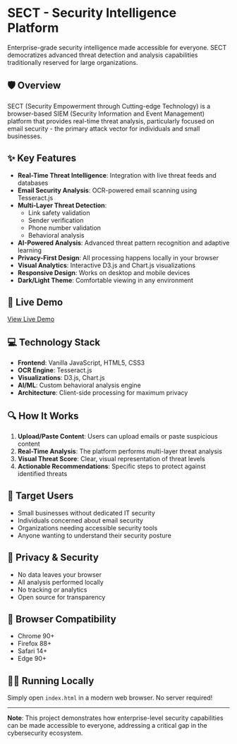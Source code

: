 # SECT - Security Intelligence Platform

Enterprise-grade security intelligence made accessible for everyone. SECT democratizes advanced threat detection and analysis capabilities traditionally reserved for large organizations.

## 🛡️ Overview

SECT (Security Empowerment through Cutting-edge Technology) is a browser-based SIEM (Security Information and Event Management) platform that provides real-time threat analysis, particularly focused on email security - the primary attack vector for individuals and small businesses.

## ✨ Key Features

- **Real-Time Threat Intelligence**: Integration with live threat feeds and databases
- **Email Security Analysis**: OCR-powered email scanning using Tesseract.js
- **Multi-Layer Threat Detection**:
  - Link safety validation
  - Sender verification
  - Phone number validation
  - Behavioral analysis
- **AI-Powered Analysis**: Advanced threat pattern recognition and adaptive learning
- **Privacy-First Design**: All processing happens locally in your browser
- **Visual Analytics**: Interactive D3.js and Chart.js visualizations
- **Responsive Design**: Works on desktop and mobile devices
- **Dark/Light Theme**: Comfortable viewing in any environment

## 🚀 Live Demo

[View Live Demo](https://chimazuruihenine.github.io/portfolio/SIEM/)

## 💻 Technology Stack

- **Frontend**: Vanilla JavaScript, HTML5, CSS3
- **OCR Engine**: Tesseract.js
- **Visualizations**: D3.js, Chart.js
- **AI/ML**: Custom behavioral analysis engine
- **Architecture**: Client-side processing for maximum privacy

## 🔍 How It Works

1. **Upload/Paste Content**: Users can upload emails or paste suspicious content
2. **Real-Time Analysis**: The platform performs multi-layer threat analysis
3. **Visual Threat Score**: Clear, visual representation of threat levels
4. **Actionable Recommendations**: Specific steps to protect against identified threats

## 🎯 Target Users

- Small businesses without dedicated IT security
- Individuals concerned about email security
- Organizations needing accessible security tools
- Anyone wanting to understand their security posture

## 🔐 Privacy & Security

- No data leaves your browser
- All analysis performed locally
- No tracking or analytics
- Open source for transparency

## 📱 Browser Compatibility

- Chrome 90+
- Firefox 88+
- Safari 14+
- Edge 90+

## 🏃‍♂️ Running Locally

Simply open `index.html` in a modern web browser. No server required!

---

**Note**: This project demonstrates how enterprise-level security capabilities can be made accessible to everyone, addressing a critical gap in the cybersecurity ecosystem.
